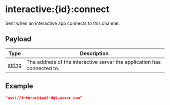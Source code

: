 # interactive:{id}:connect

Sent when an interactive app connects to this channel.

## Payload
|Type|Description|
|----|-----------|
|[string](/rest/index.html#/string)|The address of the interactive server the application has connected to.|

## Example
```json
"wss://interactive1-dal.mixer.com"
```
